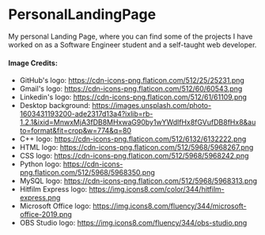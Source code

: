 # PersonalLandingPage
My personal Landing Page, where you can find some of the projects I have worked on as a Software Engineer student and a self-taught web developer.

#### Image Credits:
- GitHub's logo: https://cdn-icons-png.flaticon.com/512/25/25231.png
- Gmail's logo: https://cdn-icons-png.flaticon.com/512/60/60543.png
- Linkedin's logo: https://cdn-icons-png.flaticon.com/512/61/61109.png
- Desktop background: https://images.unsplash.com/photo-1603431193200-ade2317d13a4?ixlib=rb-1.2.1&ixid=MnwxMjA3fDB8MHxwaG90by1wYWdlfHx8fGVufDB8fHx8&auto=format&fit=crop&w=774&q=80
- C++ logo: https://cdn-icons-png.flaticon.com/512/6132/6132222.png
- HTML logo: https://cdn-icons-png.flaticon.com/512/5968/5968267.png
- CSS logo: https://cdn-icons-png.flaticon.com/512/5968/5968242.png
- Python logo: https://cdn-icons-png.flaticon.com/512/5968/5968350.png
- MySQL logo: https://cdn-icons-png.flaticon.com/512/5968/5968313.png
- Hitfilm Express logo: https://img.icons8.com/color/344/hitfilm-express.png
- Microsoft Office logo: https://img.icons8.com/fluency/344/microsoft-office-2019.png
- OBS Studio logo: https://img.icons8.com/fluency/344/obs-studio.png
